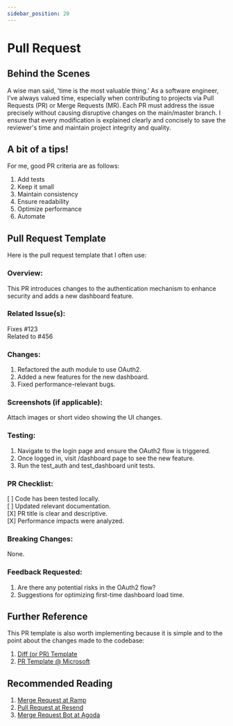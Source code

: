 ```yaml
---
sidebar_position: 20
---
```


# Pull Request

## Behind the Scenes

A wise man said, 'time is the most valuable thing.' As a software engineer, I’ve always valued time, especially when contributing to projects via Pull Requests (PR) or Merge Requests (MR). Each PR must address the issue precisely without causing disruptive changes on the main/master branch. I ensure that every modification is explained clearly and concisely to save the reviewer's time and maintain project integrity and quality.

## A bit of a tips!

For me, good PR criteria are as follows:

1. Add tests
2. Keep it small
3. Maintain consistency
4. Ensure readability
5. Optimize performance
6. Automate

## Pull Request Template

Here is the pull request template that I often use:

### Overview:

This PR introduces changes to the authentication mechanism to enhance security and adds a new dashboard feature.

### Related Issue(s):

Fixes #123 \
Related to #456

### Changes:

1. Refactored the auth module to use OAuth2.
2. Added a new features for the new dashboard.
3. Fixed performance-relevant bugs.

### Screenshots (if applicable):

Attach images or short video showing the UI changes.

### Testing:

1. Navigate to the login page and ensure the OAuth2 flow is triggered.
2. Once logged in, visit /dashboard page to see the new feature.
3. Run the test_auth and test_dashboard unit tests.

### PR Checklist:

[ ] Code has been tested locally. \
[ ] Updated relevant documentation. \
[X] PR title is clear and descriptive. \
[X] Performance impacts were analyzed.

### Breaking Changes:

None.

### Feedback Requested:

1. Are there any potential risks in the OAuth2 flow?
2. Suggestions for optimizing first-time dashboard load time.


## Further Reference

This PR template is also worth implementing because it is simple and to the point about the changes made to the codebase:

1. [Diff (or PR) Template](https://docs.google.com/document/d/1ZT5KqN5gOW60FA-wEi4cMq3_bIx2fvrE93cTqDLDPhg/edit)
2. [PR Template @ Microsoft](https://playbook.microsoft.com/code-with-engineering/code-reviews/pull-request-template/)


## Recommended Reading 

1. [Merge Request at Ramp](https://engineering.ramp.com/merge-queues)
2. [Pull Request at Resend](https://resend.com/handbook/engineering/how-we-review-pull-requests)
3. [Merge Request Bot at Agoda](https://medium.com/agoda-engineering/how-to-streamline-your-development-workflow-with-merge-request-bot-d5296e4a380f)
